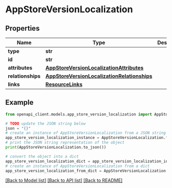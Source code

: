 # AppStoreVersionLocalization


## Properties

Name | Type | Description | Notes
------------ | ------------- | ------------- | -------------
**type** | **str** |  | 
**id** | **str** |  | 
**attributes** | [**AppStoreVersionLocalizationAttributes**](AppStoreVersionLocalizationAttributes.md) |  | [optional] 
**relationships** | [**AppStoreVersionLocalizationRelationships**](AppStoreVersionLocalizationRelationships.md) |  | [optional] 
**links** | [**ResourceLinks**](ResourceLinks.md) |  | [optional] 

## Example

```python
from openapi_client.models.app_store_version_localization import AppStoreVersionLocalization

# TODO update the JSON string below
json = "{}"
# create an instance of AppStoreVersionLocalization from a JSON string
app_store_version_localization_instance = AppStoreVersionLocalization.from_json(json)
# print the JSON string representation of the object
print(AppStoreVersionLocalization.to_json())

# convert the object into a dict
app_store_version_localization_dict = app_store_version_localization_instance.to_dict()
# create an instance of AppStoreVersionLocalization from a dict
app_store_version_localization_from_dict = AppStoreVersionLocalization.from_dict(app_store_version_localization_dict)
```
[[Back to Model list]](../README.md#documentation-for-models) [[Back to API list]](../README.md#documentation-for-api-endpoints) [[Back to README]](../README.md)


